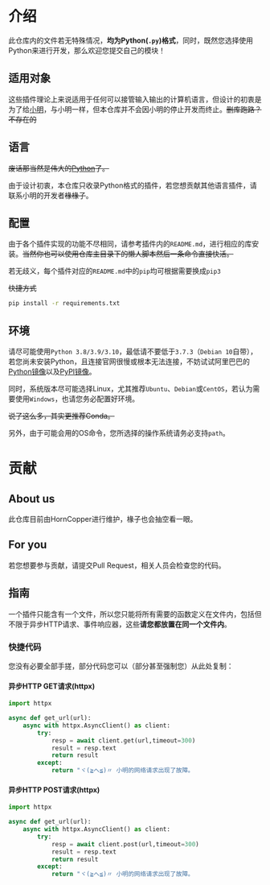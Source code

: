 # 介绍
此仓库内的文件若无特殊情况，**均为Python(`.py`)格式**，同时，既然您选择使用Python来进行开发，那么欢迎您提交自己的模块！

## 适用对象
这些插件理论上来说适用于任何可以接管输入输出的计算机语言，但设计的初衷是为了给[小明](https://github.com/Chuanwise/XiaoMingBot)，与小明一样，但本仓库并不会因小明的停止开发而终止。~~删库跑路？不存在的~~

## 语言
~~废话那当然是伟大的[Python][1]了。~~

由于设计初衷，本仓库只收录Python格式的插件，若您想贡献其他语言插件，请联系小明的开发者~~椽椽子~~。

[1]: https://www.python.org
## 配置
由于各个插件实现的功能不尽相同，请参考插件内的`README.md`，进行相应的库安装。~~当然你也可以使用仓库主目录下的懒人脚本然后一条命令直接快活。~~

若无歧义，每个插件对应的`README.md`中的`pip`均可根据需要换成`pip3`

~~快捷方式~~
```bash
pip install -r requirements.txt
```
## 环境
请尽可能使用```Python 3.8/3.9/3.10```，最低请不要低于```3.7.3```（```Debian 10```自带），若您尚未安装Python，且连接官网很慢或根本无法连接，不妨试试阿里巴巴的[Python镜像](https://registry.npmmirror.com/binary.html?path=python/)以及[PyPI镜像](https://developer.aliyun.com/mirror/pypi)。

同时，系统版本尽可能选择Linux，尤其推荐```Ubuntu```、```Debian```或```CentOS```，若认为需要使用```Windows```，也请您务必配置好环境。

~~说了这么多，其实更推荐Conda。~~

另外，由于可能会用的OS命令，您所选择的操作系统请务必支持```path```。

# 贡献

## About us
此仓库目前由HornCopper进行维护，椽子也会抽空看一眼。

## For you
若您想要参与贡献，请提交Pull Request，相关人员会检查您的代码。

## 指南
一个插件只能含有一个文件，所以您只能将所有需要的函数定义在文件内，包括但不限于异步HTTP请求、事件响应器，这些**请您都放置在同一个文件内**。

### 快捷代码
您没有必要全部手搓，部分代码您可以（部分甚至强制您）从此处复制：

#### 异步HTTP GET请求(httpx)
```python
import httpx

async def get_url(url):
    async with httpx.AsyncClient() as client:
        try:
            resp = await client.get(url,timeout=300)
            result = resp.text
            return result
        except:
            return "ヾ(≧へ≦)〃 小明的网络请求出现了故障。
```
#### 异步HTTP POST请求(httpx)
```python
import httpx

async def get_url(url):
    async with httpx.AsyncClient() as client:
        try:
            resp = await client.post(url,timeout=300)
            result = resp.text
            return result
        except:
            return "ヾ(≧へ≦)〃 小明的网络请求出现了故障。
```
